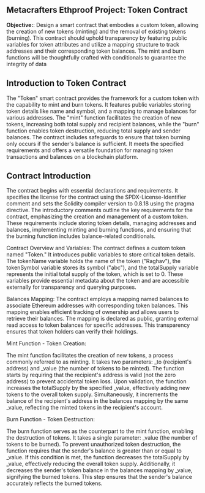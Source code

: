 ## Metacrafters Ethproof Project: Token Contract

**Objective:**: Design a smart contract that embodies a custom token, allowing the creation of new tokens (minting) and the removal of existing tokens (burning). This contract should uphold transparency by featuring public variables for token attributes and utilize a mapping structure to track addresses and their corresponding token balances. The mint and burn functions will be thoughtfully crafted with conditionals to guarantee the integrity of data

## Introduction to Token Contract 

The "Token" smart contract provides the framework for a custom token with the capability to mint and burn tokens. It features public variables storing token details like name and symbol, and a mapping to manage balances for various addresses. The "mint" function facilitates the creation of new tokens, increasing both total supply and recipient balances, while the "burn" function enables token destruction, reducing total supply and sender balances. The contract includes safeguards to ensure that token burning only occurs if the sender's balance is sufficient. It meets the specified requirements and offers a versatile foundation for managing token transactions and balances on a blockchain platform.

## Contract Introduction 

The contract begins with essential declarations and requirements. It specifies the license for the contract using the SPDX-License-Identifier comment and sets the Solidity compiler version to 0.8.18 using the pragma directive. The introductory comments outline the key requirements for the contract, emphasizing the creation and management of a custom token. These requirements include storing token details, managing addresses and balances, implementing minting and burning functions, and ensuring that the burning function includes balance-related conditionals.

Contract Overview and Variables: The contract defines a custom token named "Token." It introduces public variables to store critical token details. The tokenName variable holds the name of the token ("Raghav"), the tokenSymbol variable stores its symbol ("abc"), and the totalSupply variable represents the initial total supply of the token, which is set to 0. These variables provide essential metadata about the token and are accessible externally for transparency and querying purposes.

Balances Mapping: The contract employs a mapping named balances to associate Ethereum addresses with corresponding token balances. This mapping enables efficient tracking of ownership and allows users to retrieve their balances. The mapping is declared as public, granting external read access to token balances for specific addresses. This transparency ensures that token holders can verify their holdings.

Mint Function - Token Creation:

The mint function facilitates the creation of new tokens, a process commonly referred to as minting. It takes two parameters: _to (recipient's address) and _value (the number of tokens to be minted). The function starts by requiring that the recipient's address is valid (not the zero address) to prevent accidental token loss. Upon validation, the function increases the totalSupply by the specified _value, effectively adding new tokens to the overall token supply. Simultaneously, it increments the balance of the recipient's address in the balances mapping by the same _value, reflecting the minted tokens in the recipient's account.

Burn Function - Token Destruction:

The burn function serves as the counterpart to the mint function, enabling the destruction of tokens. It takes a single parameter: _value (the number of tokens to be burned). To prevent unauthorized token destruction, the function requires that the sender's balance is greater than or equal to _value. If this condition is met, the function decreases the totalSupply by _value, effectively reducing the overall token supply. Additionally, it decreases the sender's token balance in the balances mapping by _value, signifying the burned tokens. This step ensures that the sender's balance accurately reflects the burned tokens.
